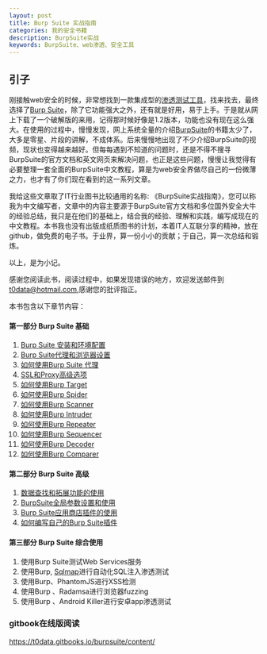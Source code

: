```yaml
---
layout: post
title: Burp Suite 实战指南
categories: 我的安全书籍
description: BurpSuite实战
keywords: BurpSuite、web渗透、安全工具
---
```


<h2><a>引子</a></h2>
<p>刚接触web安全的时候，非常想找到一款集成型的<a href="http://www.secpulse.com/archives/category/tools" target="_blank">渗透测试工具</a>，找来找去，最终选择了<a href="http://www.secpulse.com/archives/44268.html" target="_blank">Burp Suite</a>，除了它功能强大之外，还有就是好用，易于上手。于是就从网上下载了一个破解版的来用，记得那时候好像是1.2版本，功能也没有现在这么强大。在使用的过程中，慢慢发现，网上系统全量的介绍<a href="http://www.secpulse.com/archives/44268.html" target="_blank">BurpSuite</a>的书籍太少了，大多是零星、片段的讲解，不成体系。后来慢慢地出现了不少介绍BurpSuite的视频，现状也变得越来越好。但每每遇到不知道的问题时，还是不得不搜寻BurpSuite的官方文档和英文网页来解决问题，也正是这些问题，慢慢让我觉得有必要整理一套全面的BurpSuite中文教程，算是为web安全界做尽自己的一份微薄之力，也才有了你们现在看到的这一系列文章。</p>
<p>我给这些文章取了IT行业图书比较通用的名称: 《BurpSuite实战指南》，您可以称我为中文编写者，文章中的内容主要源于BurpSuite官方文档和多位国外安全大牛的经验总结，我只是在他们的基础上，结合我的经验、理解和实践，编写成现在的中文教程。本书我也没有出版成纸质图书的计划，本着IT人互联分享的精神，放在github，做免费的电子书。于业界，算一份小小的贡献；于自己，算一次总结和锻炼。</p>
<p>以上，是为小记。</p>
<p>感谢您阅读此书，阅读过程中，如果发现错误的地方，欢迎发送邮件到 <a href="mailto:t0data@hotmail.com" target="_blank">t0data@hotmail.com</a>,感谢您的批评指正。</p>
<p>本书包含以下章节内容：</p>
<h4>第一部分 Burp Suite 基础</h4>
<ol>
<li><a href="https://www.gitbook.com/content/book/t0data/burpsuite/#1F" target="_blank">Burp Suite 安装和环境配置</a></li>
<li><a href="https://www.gitbook.com/content/book/t0data/burpsuite/#2F" target="_blank">Burp Suite代理和浏览器设置</a></li>
<li><a href="https://www.gitbook.com/content/book/t0data/burpsuite/#3F" target="_blank">如何使用Burp Suite 代理</a></li>
<li><a href="https://www.gitbook.com/content/book/t0data/burpsuite/#4F" target="_blank">SSL和Proxy高级选项</a></li>
<li><a href="https://www.gitbook.com/content/book/t0data/burpsuite/#5F" target="_blank">如何使用Burp Target</a></li>
<li><a href="https://www.gitbook.com/content/book/t0data/burpsuite/#6F" target="_blank">如何使用Burp Spider</a></li>
<li><a href="https://www.gitbook.com/content/book/t0data/burpsuite/#7F" target="_blank">如何使用Burp Scanner</a></li>
<li><a href="https://www.gitbook.com/content/book/t0data/burpsuite/#8F" target="_blank">如何使用Burp Intruder</a></li>
<li><a href="https://www.gitbook.com/content/book/t0data/burpsuite/#9F" target="_blank">如何使用Burp Repeater</a></li>
<li><a href="https://www.gitbook.com/content/book/t0data/burpsuite/#10F" target="_blank">如何使用Burp Sequencer</a></li>
<li><a href="https://www.gitbook.com/content/book/t0data/burpsuite/#11F" target="_blank">如何使用Burp Decoder</a></li>
<li><a href="https://www.gitbook.com/content/book/t0data/burpsuite/#12F" target="_blank">如何使用Burp Comparer</a></li>
</ol>
<h4>第二部分 Burp Suite 高级</h4>
<ol>
<li><a href="https://www.gitbook.com/content/book/t0data/burpsuite/#13F" target="_blank">数据查找和拓展功能的使用</a></li>
<li><a href="https://www.gitbook.com/content/book/t0data/burpsuite/#14F" target="_blank">BurpSuite全局参数设置和使用</a></li>
<li><a href="https://www.gitbook.com/content/book/t0data/burpsuite/#15F" target="_blank">Burp Suite应用商店插件的使用</a></li>
<li><a href="https://www.gitbook.com/content/book/t0data/burpsuite/#16F" target="_blank">如何编写自己的Burp Suite插件</a></li>
</ol>
<h4>第三部分 Burp Suite 综合使用</h4>
<ol>
<li>使用Burp Suite测试Web Services服务</li>
<li>使用Burp, <a href="http://www.secpulse.com/archives/4213.html" target="_blank">Sqlmap</a>进行自动化SQL注入渗透测试</li>
<li>使用Burp、PhantomJS进行XSS检测</li>
<li>使用Burp 、Radamsa进行浏览器fuzzing</li>
<li>使用Burp 、Android Killer进行安卓app渗透测试</li>
</ol>


### gitbook在线版阅读

<a href="https://t0data.gitbooks.io/burpsuite/content/"> https://t0data.gitbooks.io/burpsuite/content/ </a>
